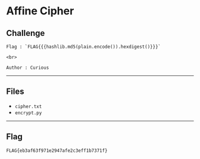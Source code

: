# Affine Cipher

## Challenge
```
Flag : `FLAG{{{hashlib.md5(plain.encode()).hexdigest()}}}`

<br>

Author : Curious
```

---
## Files
- `cipher.txt`
- `encrypt.py`

---
## Flag
```
FLAG{eb3af63f971e2947afe2c3eff1b7371f}
```
